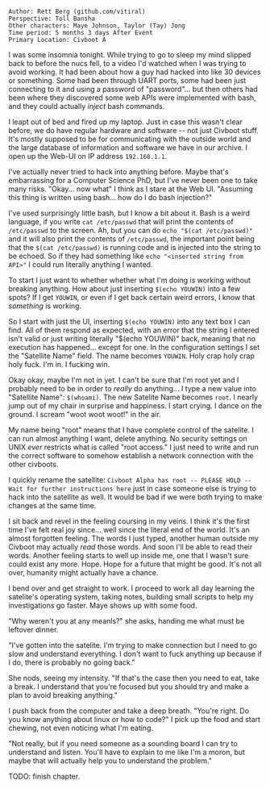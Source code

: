 ```
Author: Rett Berg (github.com/vitiral)
Perspective: Toll Bansha
Other characters: Maye Johnson, Taylor (Tay) Jong
Time period: 5 months 3 days After Event
Primary Location: Civboot A
```

I was some insomnia tonight. While trying to go to sleep my mind slipped back to
before the nucs fell, to a video I'd watched when I was trying to avoid working.
It had been about how a guy had hacked into like 30 devices or something. Some
had been through UART ports, some had been just connecting to it and using a
password of "password"... but then others had been where they discovered some
web APIs were implemented with bash, and they could actually _inject_ bash
commands.

I leapt out of bed and fired up my laptop. Just in case this wasn't clear
before, we do have regular hardware and software -- not just Civboot stuff. It's
mostly supposed to be for communicating with the outside world and the large
database of information and software we have in our archive. I open up the
Web-UI on IP address `192.168.1.1`.

I've actually never tried to hack into anything before. Maybe that's
embarrassing for a Computer Science PhD, but I've never been one to take many
risks.  "Okay...  now what" I think as I stare at the Web UI. "Assuming this
thing is written using bash... how do I do bash injection?"

I've used surprisingly little bash, but I know a bit about it. Bash is a weird
language, if you write `cat /etc/passwd` that will print the contents of
`/etc/passwd` to the screen. Ah, but you can do `echo "$(cat /etc/passwd)"` and
it will also print the contents of `/etc/passwd`, the important point being that
the `$(cat /etc/passwd)` is running code and is injected into the string to be
echoed. So if they had something like `echo "<inserted string from API>"` I
could run literally anything I wanted.

To start I just want to whether whether what I'm doing is working without
breaking anything. How about just inserting `$(echo YOUWIN)` into a few spots?
If I get `YOUWIN`, or even if I get back certain weird errors, I know that
_something_ is working.

So I start with just the UI, inserting `$(echo YOUWIN)` into any text box
I can find. All of them respond as expected, with an error that the string I
entered isn't valid or just writing literally "$(echo YOUWIN)" back, meaning
that no execution has happened... except for one. In the configuration settings
I set the "Satellite Name" field. The name becomes `YOUWIN`. Holy crap holy crap
holy fuck. I'm in. I fucking win.

Okay okay, maybe I'm not in yet. I can't be sure that I'm root yet and I
probably need to be in order to _really_ do anything... I type a new value into
"Satellite Name": `$(whoami)`. The new Satelite Name becomes `root`. I nearly
jump out of my chair in surprise and happiness. I start crying. I dance on the
ground. I scream "woot woot woot!" in the air.

My name being "root" means that I have complete control of the satelite. I can
run almost anything I want, delete anything. No security settings on UNIX
_ever_ restricts what is called "root access." I just need to write and run the
correct software to somehow establish a network connection with the other
civboots.

I quickly rename the satellite: `Civboot Alpha has root -- PLEASE HOLD -- Wait
for further instructions here` just in case someone else is trying to hack into
the satellite as well. It would be bad if we were both trying to make changes at
the same time.

I sit back and revel in the feeling coursing in my veins. I think it's the
first time I've felt real joy since... well since the literal end of the world.
It's an almost forgotten feeling. The words I just typed, another human outside
my Civboot may actually _read_ those words. And soon I'll be able to read their
words. Another feeling starts to well up inside me, one that I wasn't sure could
exist any more. Hope. Hope for a future that might be good.  It's not all over,
humanity might actually have a chance.

I bend over and get straight to work. I proceed to work all day learning the
satelite's operating system, taking notes, building small scripts to help my
investigations go faster. Maye shows up with some food.

"Why weren't you at any meanls?" she asks, handing me what must be leftover
dinner.

"I've gotten into the satelite. I'm trying to make connection but I need to go
slow and understand everything. I don't want to fuck anything up because if I
do, there is probably no going back."

She nods, seeing my intensity. "If that's the case then you need to eat, take a
break. I understand that you're focused but you should try and make a plan to
avoid breaking anything."

I push back from the computer and take a deep breath. "You're right. Do you know
anything about linux or how to code?" I pick up the food and start chewing, not
even noticing what I'm eating.

"Not really, but if you need someone as a sounding board I can try to understand
and listen. You'll have to explain to me like I'm a moron, but maybe that will
actually help you to understand the problem."

TODO: finish chapter.


